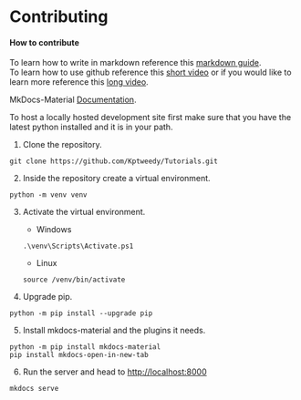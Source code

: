 # Contributing

#### How to contribute  

To learn how to write in markdown reference this [markdown guide](https://www.markdownguide.org/basic-syntax).  
To learn how to use github reference this [short video](https://www.youtube.com/watch?v=iv8rSLsi1xo) or if you would like to learn more reference this [long video](https://www.youtube.com/watch?v=tRZGeaHPoaw).  

MkDocs-Material [Documentation](https://squidfunk.github.io/mkdocs-material/).  

To host a locally hosted development site first make sure that you have the latest python installed and it is in your path.

 
 1. Clone the repository.  
```
git clone https://github.com/Kptweedy/Tutorials.git
```  

2.  Inside the repository create a virtual environment.  
```
python -m venv venv
```  

3. Activate the virtual environment.   
	- Windows  
	 ```
	 .\venv\Scripts\Activate.ps1
	 ```  
	- Linux  
	```
	source /venv/bin/activate
	```  
	
1. Upgrade pip.  
```
python -m pip install --upgrade pip
```  

5. Install mkdocs-material and the plugins it needs.  
```
python -m pip install mkdocs-material
pip install mkdocs-open-in-new-tab
```  

6. Run the server and head to [http://localhost:8000]()
```
mkdocs serve
```  

